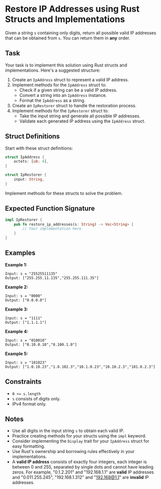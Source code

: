 # Restore IP Addresses using Rust Structs and Implementations

Given a string `s` containing only digits, return all possible valid IP addresses that can be obtained from `s`. You can return them in **any** order.

## Task

Your task is to implement this solution using Rust structs and implementations. Here's a suggested structure:

1. Create an `IpAddress` struct to represent a valid IP address.
2. Implement methods for the `IpAddress` struct to:
   - Check if a given string can be a valid IP address.
   - Convert a string into an `IpAddress` instance.
   - Format the `IpAddress` as a string.
3. Create an `IpRestorer` struct to handle the restoration process.
4. Implement methods for the `IpRestorer` struct to:
   - Take the input string and generate all possible IP addresses.
   - Validate each generated IP address using the `IpAddress` struct.

## Struct Definitions

Start with these struct definitions:

```rust
struct IpAddress {
    octets: [u8; 4],
}

struct IpRestorer {
    input: String,
}
```

Implement methods for these structs to solve the problem.

## Expected Function Signature

```rust
impl IpRestorer {
    pub fn restore_ip_addresses(s: String) -> Vec<String> {
        // Your implementation here
    }
}
```

## Examples

**Example 1:**

```text
Input: s = "25525511135"
Output: ["255.255.11.135","255.255.111.35"]
```

**Example 2:**

```text
Input: s = "0000"
Output: ["0.0.0.0"]
```

**Example 3:**

```text
Input: s = "1111"
Output: ["1.1.1.1"]
```

**Example 4:**

```text
Input: s = "010010"
Output: ["0.10.0.10","0.100.1.0"]
```

**Example 5:**

```text
Input: s = "101023"
Output: ["1.0.10.23","1.0.102.3","10.1.0.23","10.10.2.3","101.0.2.3"]
```

## Constraints

- `0 <= s.length`
- `s` consists of digits only.
- IPv4 format only.

## Notes

- Use all digits in the input string `s` to obtain each valid IP.
- Practice creating methods for your structs using the `impl` keyword.
- Consider implementing the `Display` trait for your `IpAddress` struct for easy formatting.
- Use Rust's ownership and borrowing rules effectively in your implementations.
- A **valid IP address** consists of exactly four integers, each integer is between 0 and 255, separated by single dots and cannot have leading zeros. For example, "0.1.2.201" and "192.168.1.1" are **valid** IP addresses and "0.011.255.245", "192.168.1.312" and "192.168@1.1" are **invalid** IP addresses.
